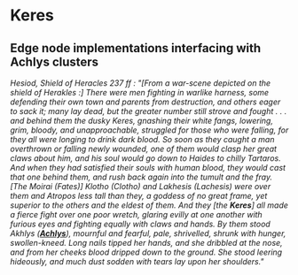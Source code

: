 # Keres
## Edge node implementations interfacing with Achlys clusters


*Hesiod, Shield of Heracles 237 ff :
"[From a war-scene depicted on the shield of Herakles :] There were men fighting in warlike harness, some defending their own town and parents from destruction, and others eager to sack it; many lay dead, but the greater number still strove and fought . . . and behind them the dusky Keres, gnashing their white fangs, lowering, grim, bloody, and unapproachable, struggled for those who were falling, for they all were longing to drink dark blood. So soon as they caught a man overthrown or falling newly wounded, one of them would clasp her great claws about him, and his soul would go down to Haides to chilly Tartaros. And when they had satisfied their souls with human blood, they would cast that one behind them, and rush back again into the tumult and the fray. [The Moirai (Fates)] Klotho (Clotho) and Lakhesis (Lachesis) were over them and Atropos less tall than they, a goddess of no great frame, yet superior to the others and the eldest of them. And they [the **Keres**] all made a fierce fight over one poor wretch, glaring evilly at one another with furious eyes and fighting equally with claws and hands. By them stood Akhlys ([**Achlys**](https://ikopest.me)), mournful and fearful, pale, shrivelled, shrunk with hunger, swollen-kneed. Long nails tipped her hands, and she dribbled at the nose, and from her cheeks blood dripped down to the ground. She stood leering hideously, and much dust sodden with tears lay upon her shoulders."*

